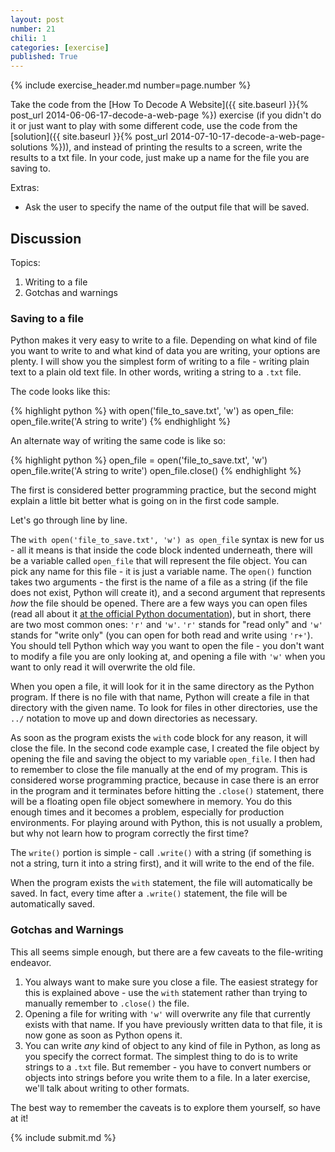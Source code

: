 ```yaml
---
layout: post
number: 21
chili: 1
categories: [exercise]
published: True
---
```


{% include exercise_header.md number=page.number %}

Take the code from the [How To Decode A Website]({{ site.baseurl }}{% post_url 2014-06-06-17-decode-a-web-page %}) exercise (if you didn't do it or just want to play with some different code, use the code from the [solution]({{ site.baseurl }}{% post_url 2014-07-10-17-decode-a-web-page-solutions %})), and instead of printing the results to a screen, write the results to a txt file. In your code, just make up a name for the file you are saving to.

Extras:

* Ask the user to specify the name of the output file that will be saved.

## Discussion

Topics: 

1. Writing to a file
2. Gotchas and warnings

### Saving to a file

Python makes it very easy to write to a file. Depending on what kind of file you want to write to and what kind of data you are writing, your options are plenty. I will show you the simplest form of writing to a file - writing plain text to a plain old text file. In other words, writing a string to a `.txt` file.

The code looks like this: 

{% highlight python %}
  with open('file_to_save.txt', 'w') as open_file:
    open_file.write('A string to write')
{% endhighlight %}

An alternate way of writing the same code is like so:

{% highlight python %}
  open_file = open('file_to_save.txt', 'w')
  open_file.write('A string to write')
  open_file.close()
{% endhighlight %}

The first is considered better programming practice, but the second might explain a little bit better what is going on in the first code sample.

Let's go through line by line. 

The `with open('file_to_save.txt', 'w') as open_file` syntax is new for us - all it means is that inside the code block indented underneath, there will be a variable called `open_file` that will represent the file object. You can pick any name for this file - it is just a variable name. The `open()` function takes two arguments - the first is the name of a file as a string (if the file does not exist, Python will create it), and a second argument that represents _how_ the file should be opened. There are a few ways you can open files (read all about it [at the official Python documentation](https://docs.python.org/3.3/tutorial/inputoutput.html#reading-and-writing-files)), but in short, there are two most common ones: `'r'` and `'w'`. `'r'` stands for "read only" and `'w'` stands for "write only" (you can open for both read and write using `'r+'`). You should tell Python which way you want to open the file - you don't want to modify a file you are only looking at, and opening a file with `'w'` when you want to only read it will overwrite the old file. 

When you open a file, it will look for it in the same directory as the Python program. If there is no file with that name, Python will create a file in that directory with the given name. To look for files in other directories, use the `../` notation to move up and down directories as necessary.

As soon as the program exists the `with` code block for any reason, it will close the file. In the second code example case, I created the file object by opening the file and saving the object to my variable `open_file`. I then had to remember to close the file manually at the end of my program. This is considered worse programming practice, because in case there is an error in the program and it terminates before hitting the `.close()` statement, there will be a floating open file object somewhere in memory. You do this enough times and it becomes a problem, especially for production environments. For playing around with Python, this is not usually a problem, but why not learn how to program correctly the first time?

The `write()` portion is simple - call `.write()` with a string (if something is not a string, turn it into a string first), and it will write to the end of the file.

When the program exists the `with` statement, the file will automatically be saved. In fact, every time after a `.write()` statement, the file will be automatically saved.

### Gotchas and Warnings

This all seems simple enough, but there are a few caveats to the file-writing endeavor. 

1. You always want to make sure you close a file. The easiest strategy for this is explained above - use the `with` statement rather than trying to manually remember to `.close()` the file.
2. Opening a file for writing with `'w'` will overwrite any file that currently exists with that name. If you have previously written data to that file, it is now gone as soon as Python opens it. 
3. You can write _any_ kind of object to any kind of file in Python, as long as you specify the correct format. The simplest thing to do is to write strings to a `.txt` file. But remember - you have to convert numbers or objects into strings before you write them to a file. In a later exercise, we'll talk about writing to other formats.

The best way to remember the caveats is to explore them yourself, so have at it!

{% include submit.md %}